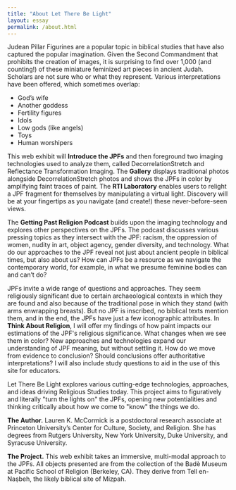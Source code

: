 ```yaml
---
title: "About Let There Be Light"
layout: essay
permalink: /about.html
---
```


Judean Pillar Figurines are a popular topic in biblical studies that have also captured the popular imagination. Given the Second Commandment that prohibits the creation of images, it is surprising to find over 1,000 (and counting!) of these miniature feminized art pieces in ancient Judah. Scholars are not sure who or what they represent. Various interpretations have been offered, which sometimes overlap:

- God’s wife
- Another goddess
- Fertility figures
- Idols
- Low gods (like angels)
- Toys
- Human worshipers 

This web exhibit will **Introduce the JPFs** and then foreground two imaging technologies used to analyze them, called DecorrelationStretch and Reflectance Transformation Imaging. The **Gallery** displays traditional photos alongside DecorrelationStretch photos and shows the JPFs in color by amplifying faint traces of paint. The **RTI Laboratory** enables users to relight a JPF fragment for themselves by manipulating a virtual light. Discovery will be at your fingertips as you navigate (and create!) these never-before-seen views.

The **Getting Past Religion Podcast** builds upon the imaging technology and explores other perspectives on the JPFs. The podcast discusses various pressing topics as they intersect with the JPF: racism, the oppression of women, nudity in art, object agency, gender diversity, and technology. What do our approaches to the JPF reveal not just about ancient people in biblical times, but also about us? How can JPFs be a resource as we navigate the contemporary world, for example, in what we presume feminine bodies can and can’t do?

JPFs invite a wide range of questions and approaches. They seem religiously significant due to certain archaeological contexts in which they are found and also because of the traditional pose in which they stand (with arms enwrapping breasts). But no JPF is inscribed, no biblical texts mention them, and in the end, the JPFs have just a few iconographic attributes. In **Think About Religion**, I will offer my findings of how paint impacts our estimations of the JPF's religious significance. What changes when we see them in color? New approaches and technologies expand our understanding of JPF meaning, but without settling it. How do we move from evidence to conclusion? Should conclusions offer authoritative interpretations? I will also include study questions to aid in the use of this site for educators.

Let There Be Light explores various cutting-edge technologies, approaches, and ideas driving Religious Studies today. This project aims to figuratively and literally "turn the lights on" the JPFs, opening new potentialities and thinking critically about how we come to "know" the things we do.

**The Author.** Lauren K. McCormick is a postdoctoral research associate at Princeton University’s Center for Culture, Society, and Religion. She has degrees from Rutgers University, New York University, Duke University, and Syracuse University.

**The Project.** This web exhibit takes an immersive, multi-modal approach to the JPFs. All objects presented are from the collection of the Badè Museum at Pacific School of Religion (Berkeley, CA). They derive from Tell en-Naṣbeh, the likely biblical site of Mizpah.